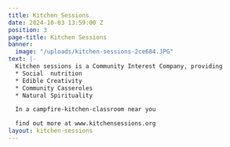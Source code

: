```yaml
---
title: Kitchen Sessions
date: 2024-10-03 13:59:00 Z
position: 3
page-title: Kitchen Sessions
banner:
  image: "/uploads/kitchen-sessions-2ce684.JPG"
text: |-
  Kitchen sessions is a Community Interest Company, providing
  * Social  nutrition
  * Edible Creativity
  * Community Casseroles
  * Natural Spirituality

  In a campfire-kitchen-classroom near you

  find out more at www.kitchensessions.org
layout: kitchen-sessions
---
```



